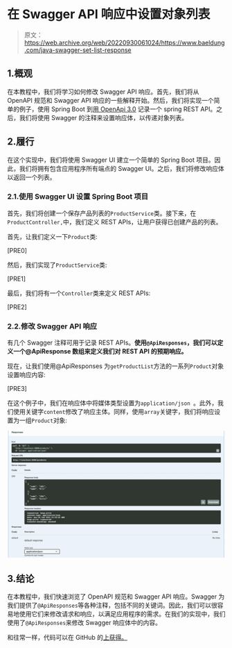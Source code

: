 # 在 Swagger API 响应中设置对象列表

> 原文：<https://web.archive.org/web/20220930061024/https://www.baeldung.com/java-swagger-set-list-response>

## 1.概观

在本教程中，我们将学习如何修改 Swagger API 响应。首先，我们将从 OpenAPI 规范和 Swagger API 响应的一些解释开始。然后，我们将实现一个简单的例子，使用 Spring Boot 到[用 OpenApi 3.0](/web/20220613105332/https://www.baeldung.com/spring-rest-openapi-documentation) 记录一个 spring REST API。之后，我们将使用 Swagger 的注释来设置响应体，以传递对象列表。

## 2.履行

在这个实现中，我们将使用 Swagger UI 建立一个简单的 Spring Boot 项目。因此，我们将拥有包含应用程序所有端点的 Swagger UI。之后，我们将修改响应体以返回一个列表。

### 2.1.使用 Swagger UI 设置 Spring Boot 项目

首先，我们将创建一个保存产品列表的`ProductService`类。接下来，在`ProductController,`中，我们定义 REST APIs，让用户获得已创建产品的列表。

首先，让我们定义一下`Product`类:

[PRE0]

然后，我们实现了`ProductService`类:

[PRE1]

最后，我们将有一个`Controller`类来定义 REST APIs:

[PRE2]

### 2.2.修改 Swagger API 响应

有几个 Swagger 注释可用于记录 REST APIs。**使用`@ApiResponses`，我们可以定义一个@ApiResponse 数组来定义我们对 REST API 的预期响应。**

现在，让我们使用@ApiResponses 为`getProductList`方法的一系列`Product`对象设置响应内容:

[PRE3]

在这个例子中，我们在响应体中将媒体类型设置为`application/json `。此外，我们使用关键字`content`修改了响应主体。同样，使用`array`关键字，我们将响应设置为一组`Product`对象:

[![](img/432aa159ff7fb3a9f114bb097ff915d9.png)](/web/20220613105332/https://www.baeldung.com/wp-content/uploads/2022/03/List-of-Products.png)

## 3.结论

在本教程中，我们快速浏览了 OpenAPI 规范和 Swagger API 响应。Swagger 为我们提供了`@ApiResponses`等各种注释，包括不同的关键词。因此，我们可以很容易地使用它们来修改请求和响应，以满足应用程序的需求。在我们的实现中，我们使用了`@ApiResponses`来修改 Swagger 响应体中的内容。

和往常一样，代码可以在 GitHub 的[上获得。](https://web.archive.org/web/20220613105332/https://github.com/eugenp/tutorials/tree/master/spring-boot-modules/spring-boot-springdoc)